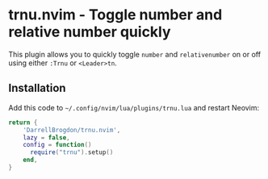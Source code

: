 # trnu.nvim - Toggle number and relative number quickly

This plugin allows you to quickly toggle `number` and `relativenumber` on or off using either `:Trnu` or `<Leader>tn`.

## Installation

Add this code to `~/.config/nvim/lua/plugins/trnu.lua` and restart Neovim:
```lua
return {
    'DarrellBrogdon/trnu.nvim',
    lazy = false,
    config = function()
      require("trnu").setup()
    end,
}
```
